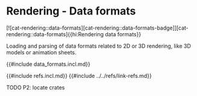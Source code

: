 # Rendering - Data formats

[![cat-rendering::data-formats][cat-rendering::data-formats-badge]][cat-rendering::data-formats]{{hi:Rendering data formats}}

Loading and parsing of data formats related to 2D or 3D rendering, like 3D models or animation sheets.

{{#include data_formats.incl.md}}

{{#include refs.incl.md}}
{{#include ../../refs/link-refs.md}}

<div class="hidden">
TODO P2: locate crates
</div>
